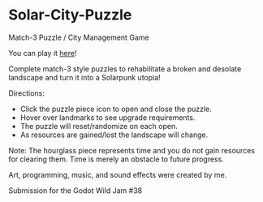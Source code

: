 # Solar-City-Puzzle
Match-3 Puzzle / City Management Game

You can play it <a href="https://trevron.itch.io/solar-city-puzzle">here</a>!

Complete match-3 style puzzles to rehabilitate a broken and desolate landscape and turn it into a Solarpunk utopia!

Directions:
- Click the puzzle piece icon to open and close the puzzle.
- Hover over landmarks to see upgrade requirements.
- The puzzle will reset/randomize on each open.
- As resources are gained/lost the landscape will change.

Note: The hourglass piece represents time and you do not gain resources for clearing them. Time is merely an obstacle to future progress.

Art, programming, music, and sound effects were created by me.

Submission for the Godot Wild Jam #38
